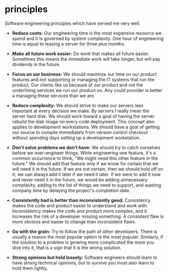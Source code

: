 # principles
Software engineering principles which have served me very well.

- **Reduce costs:** Our engineering time is the most expensive resource we spend and it is governed by system complexity. One hour of engineering time is equal to leasing a server for three plus months.

- **Make all future work easier:** Do work that makes all future easier. Sometimes this means the immediate work will take longer, but will pay dividends in the future. 

- **Focus on our business:** We should maximize our time on our product features and not supporting or managing the IT systems that run the product. Our clients like us because of our product and not the underlining services we run our product on. Any could provider is better a managing these services than we are.

- **Reduce complexity:** We should strive to make our servers less important at every decision we make. By servers I really mean the server hard disk. We should work toward a goal of having the server rebuild the disk image on every code deployment. This concept also applies to development workstations. We should have a goal of getting our source to compile immediately from version control checkout without spending days setting up a development workstation.

- **Don't solve problems we don't have:** We should try to catch ourselves before we over-engineer things. While engineering one feature, it's a common occurrence to think, "We might need this other feature in the future." We should add that feature only if we know for certain that we will need it in the future. If we are not certain, then we should hold off on it; we can always add it later if we need it later. If we were to add it now and never need it in the future, we would be adding unnecessary complexity, adding to the list of things we need to support, and wasting company time by delaying the project's completion date.

- **Consistently bad is better than inconsistently good:** Consistency makes the code and product easier to understand and work with. Inconsistency makes the code and product more complex, and it increases the risk of a developer missing something. A consistent flaw is more obvious and easier to change than inconsistent flaws.

- **Go with the grain:** Try to follow the path of other developers. There is usually a reason the most popular option is the most popular. Similarly, if the solution to a problem is growing more complicated the more you dive into it, that is a sign that it is the wrong solution.

- **Strong opinions but held loosely:** Software engineers should learn to have strong technical opinions, but to survive you must also learn to hold them lightly.
